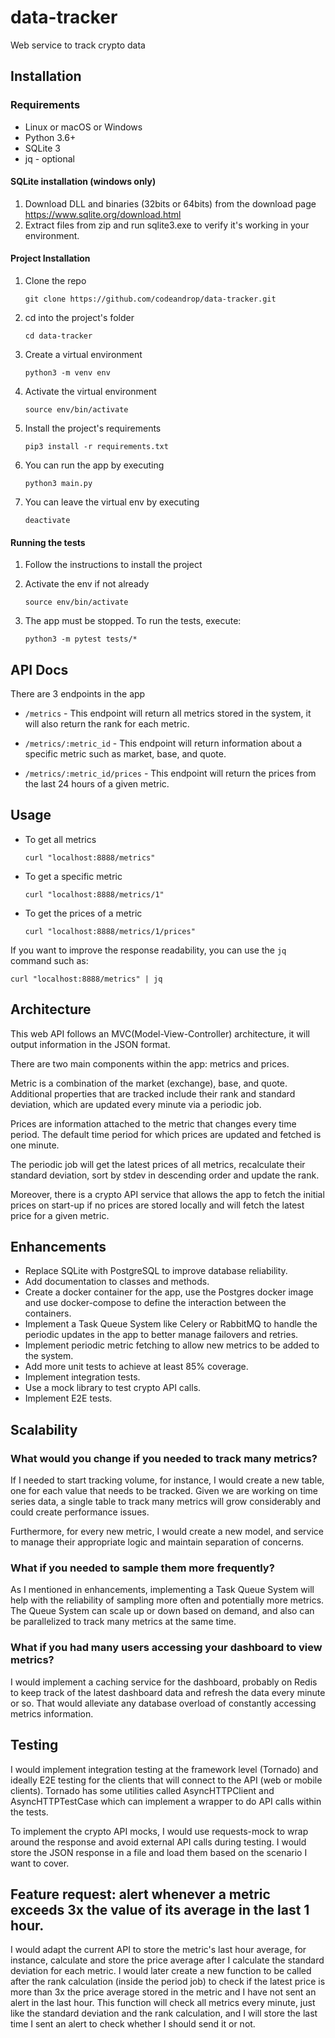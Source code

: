 # data-tracker

Web service to track crypto data


## Installation

### Requirements
- Linux or macOS or Windows
- Python 3.6+
- SQLite 3
- jq - optional

#### SQLite installation (windows only)
1. Download DLL and binaries (32bits or 64bits) from the download page https://www.sqlite.org/download.html
2. Extract files from zip and run sqlite3.exe to verify it's working in your environment.

#### Project Installation

1. Clone the repo

    `git clone https://github.com/codeandrop/data-tracker.git`

2. cd into the project's folder

    `cd data-tracker`

3. Create a virtual environment

    `python3 -m venv env`

4. Activate the virtual environment

    `source env/bin/activate`

5. Install the project's requirements

    `pip3 install -r requirements.txt`

6. You can run the app by executing

    `python3 main.py`

7. You can leave the virtual env by executing

    `deactivate`

#### Running the tests

1. Follow the instructions to install the project

2. Activate the env if not already

    `source env/bin/activate`

3. The app must be stopped. To run the tests, execute:

    `python3 -m pytest tests/*`


## API Docs

There are 3 endpoints in the app

- `/metrics` - This endpoint will return all metrics stored in the system, it will also return the rank for each metric.

- `/metrics/:metric_id` - This endpoint will return information about a specific metric such as market, base, and quote.

- `/metrics/:metric_id/prices` - This endpoint will return the prices from the last 24 hours of a given metric.


## Usage

- To get all metrics

    `curl "localhost:8888/metrics"`

- To get a specific metric

    `curl "localhost:8888/metrics/1"`

- To get the prices of a metric

    `curl "localhost:8888/metrics/1/prices"`

If you want to improve the response readability, you can use the `jq` command such as:

`curl "localhost:8888/metrics" | jq`


## Architecture

This web API follows an MVC(Model-View-Controller) architecture, it will output information in the JSON format.

There are two main components within the app: metrics and prices.

Metric is a combination of the market (exchange), base, and quote. Additional properties that are tracked include their rank and standard deviation, which are updated every minute via a periodic job.

Prices are information attached to the metric that changes every time period. The default time period for which prices are updated and fetched is one minute.

The periodic job will get the latest prices of all metrics, recalculate their standard deviation, sort by stdev in descending order and update the rank.

Moreover, there is a crypto API service that allows the app to fetch the initial prices on start-up if no prices are stored locally and will fetch the latest price for a given metric.


## Enhancements
- Replace SQLite with PostgreSQL to improve database reliability.
- Add documentation to classes and methods.
- Create a docker container for the app, use the Postgres docker image and use docker-compose to define the interaction between the containers.
- Implement a Task Queue System like Celery or RabbitMQ to handle the periodic updates in the app to better manage failovers and retries.
- Implement periodic metric fetching to allow new metrics to be added to the system.
- Add more unit tests to achieve at least 85% coverage.
- Implement integration tests.
- Use a mock library to test crypto API calls.
- Implement E2E tests.


## Scalability

### What would you change if you needed to track many metrics?
If I needed to start tracking volume, for instance, I would create a new table, one for each value that needs to be tracked. Given we are working on time series data, a single table to track many metrics will grow considerably and could create performance issues.

Furthermore, for every new metric, I would create a new model, and service to manage their appropriate logic and maintain separation of concerns.

### What if you needed to sample them more frequently?
As I mentioned in enhancements, implementing a Task Queue System will help with the reliability of sampling more often and potentially more metrics. The Queue System can scale up or down based on demand, and also can be parallelized to track many metrics at the same time.

### What if you had many users accessing your dashboard to view metrics?
I would implement a caching service for the dashboard, probably on Redis to keep track of the latest dashboard data and refresh the data every minute or so. That would alleviate any database overload of constantly accessing metrics information.


## Testing
I would implement integration testing at the framework level (Tornado) and ideally E2E testing for the clients that will connect to the API (web or mobile clients). Tornado has some utilities called AsyncHTTPClient and AsyncHTTPTestCase which can implement a wrapper to do API calls within the tests.

To implement the crypto API mocks, I would use requests-mock to wrap around the response and avoid external API calls during testing. I would store the JSON response in a file and load them based on the scenario I want to cover.

## Feature request: alert whenever a metric exceeds 3x the value of its average in the last 1 hour.

I would adapt the current API to store the metric's last hour average, for instance, calculate and store the price average after I calculate the standard deviation for each metric. I would later create a new function to be called after the rank calculation (inside the period job) to check if the latest price is more than 3x the price average stored in the metric and I have not sent an alert in the last hour. This function will check all metrics every minute, just like the standard deviation and the rank calculation, and I will store the last time I sent an alert to check whether I should send it or not.
